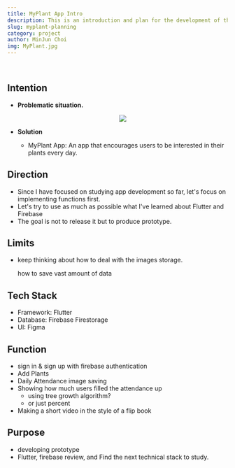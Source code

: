 ```yaml
---
title: MyPlant App Intro
description: This is an introduction and plan for the development of the MyPlant app.
slug: myplant-planning
category: project
author: MinJun Choi
img: MyPlant.jpg
---
```


<br>

## Intention

- __Problematic situation.__
    <p align="center">
        <img src="/myplant-planning/01.png" style="zoom:100%;" />
    </p>

- __Solution__

    - MyPlant App: An app that encourages users to be interested in their plants every day.

## Direction

- Since I have focused on studying app development so far, let's focus on implementing functions first.
- Let's try to use as much as possible what I've learned about Flutter and Firebase
- The goal is not to release it but to produce prototype.

## Limits

- keep thinking about how to deal with the images storage.

  how to save vast amount of data

## Tech Stack

- Framework: Flutter
- Database: Firebase Firestorage
- UI: Figma

## Function

- sign in & sign up with firebase authentication
- Add Plants
- Daily Attendance image saving
- Showing how much users filled the attendance up
  - using tree growth algorithm?
  - or just percent
- Making a short video in the style of a flip book

## Purpose

- developing prototype
- Flutter, firebase review, and Find the next technical stack to study.
